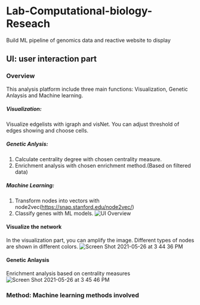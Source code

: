 # Lab-Computational-biology-Reseach
Build ML pipeline of genomics data and reactive website to display

## UI: user interaction part
### Overview
This analysis platform include three main functions: Visualization, Genetic Anlaysis and Machine learning. 

##### Visualization:
Visualize edgelists with igraph and visNet. You can adjust threshold of edges showing and choose cells.
##### Genetic Anlysis:
1. Calculate centrality degree with chosen centrality measure.
2. Enrichment analysis with chosen enrichment method.(Based on filtered data)
##### Machine Learning:
1. Transform nodes into vectors with node2vec(https://snap.stanford.edu/node2vec/)
2. Classify genes with ML models.
![UI Overview](https://user-images.githubusercontent.com/65391883/119729599-75488680-be3a-11eb-80ac-faffcf5abc37.png)

#### Visualize the network 
In the visualization part, you can amplify the image. Different types of nodes are shown in different colors.
![Screen Shot 2021-05-26 at 3 44 36 PM](https://user-images.githubusercontent.com/65391883/119729966-da9c7780-be3a-11eb-9f17-f4141c2f46cf.png)
#### Genetic Anlaysis
Enrichment analysis based on centrality measures
![Screen Shot 2021-05-26 at 3 45 46 PM](https://user-images.githubusercontent.com/65391883/119730198-11728d80-be3b-11eb-8a7f-3da437aaebc0.png)

### Method: Machine learning methods involved
